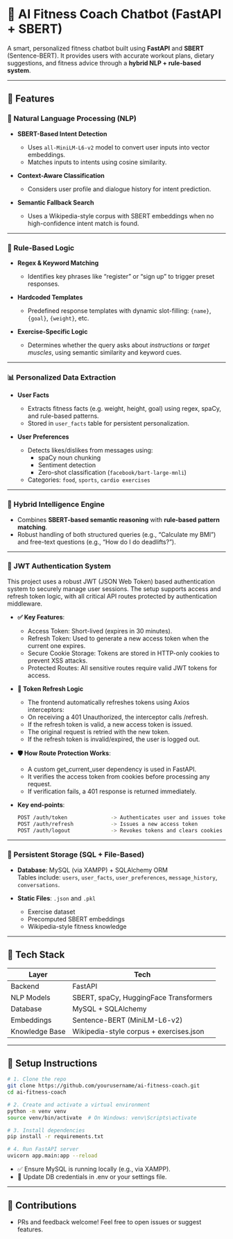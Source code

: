 # 🧠 AI Fitness Coach Chatbot (FastAPI + SBERT)

A smart, personalized fitness chatbot built using **FastAPI** and **SBERT** (Sentence-BERT). It provides users with accurate workout plans, dietary suggestions, and fitness advice through a **hybrid NLP + rule-based system**.

---

## 🚀 Features

### 🧠 Natural Language Processing (NLP)

- **SBERT-Based Intent Detection**
  - Uses `all-MiniLM-L6-v2` model to convert user inputs into vector embeddings.
  - Matches inputs to intents using cosine similarity.

- **Context-Aware Classification**
  - Considers user profile and dialogue history for intent prediction.

- **Semantic Fallback Search**
  - Uses a Wikipedia-style corpus with SBERT embeddings when no high-confidence intent match is found.

---

### 🔧 Rule-Based Logic

- **Regex & Keyword Matching**
  - Identifies key phrases like “register” or “sign up” to trigger preset responses.

- **Hardcoded Templates**
  - Predefined response templates with dynamic slot-filling: `{name}`, `{goal}`, `{weight}`, etc.

- **Exercise-Specific Logic**
  - Determines whether the query asks about *instructions* or *target muscles*, using semantic similarity and keyword cues.

---

### 📊 Personalized Data Extraction

- **User Facts**
  - Extracts fitness facts (e.g. weight, height, goal) using regex, spaCy, and rule-based patterns.
  - Stored in `user_facts` table for persistent personalization.

- **User Preferences**
  - Detects likes/dislikes from messages using:
    - spaCy noun chunking
    - Sentiment detection
    - Zero-shot classification (`facebook/bart-large-mnli`)
  - Categories: `food`, `sports`, `cardio exercises`

---

### 🧠 Hybrid Intelligence Engine

- Combines **SBERT-based semantic reasoning** with **rule-based pattern matching**.
- Robust handling of both structured queries (e.g., “Calculate my BMI”) and free-text questions (e.g., “How do I do deadlifts?”).

---

### 🔐 JWT Authentication System
This project uses a robust JWT (JSON Web Token) based authentication system to securely manage user sessions. The setup supports access and refresh token logic, with all critical API routes protected by authentication middleware.

- **✅ Key Features**:
  - Access Token: Short-lived (expires in 30 minutes).
  - Refresh Token: Used to generate a new access token when the current one expires.
  - Secure Cookie Storage: Tokens are stored in HTTP-only cookies to prevent XSS attacks.
  - Protected Routes: All sensitive routes require valid JWT tokens for access.

- **🔁 Token Refresh Logic**
  - The frontend automatically refreshes tokens using Axios interceptors:
  - On receiving a 401 Unauthorized, the interceptor calls /refresh.
  - If the refresh token is valid, a new access token is issued.
  - The original request is retried with the new token.
  - If the refresh token is invalid/expired, the user is logged out.

- **🛡 How Route Protection Works**:
  - A custom get_current_user dependency is used in FastAPI.
  - It verifies the access token from cookies before processing any request.
  - If verification fails, a 401 response is returned immediately.

- **Key end-points**:
  ```bash
  POST /auth/token              -> Authenticates user and issues tokens
  POST /auth/refresh            -> Issues a new access token
  POST /auth/logout             -> Revokes tokens and clears cookies
---

### 💾 Persistent Storage (SQL + File-Based)

- **Database**: MySQL (via XAMPP) + SQLAlchemy ORM  
  Tables include: `users`, `user_facts`, `user_preferences`, `message_history`, `conversations`.

- **Static Files**: `.json` and `.pkl`  
  - Exercise dataset  
  - Precomputed SBERT embeddings  
  - Wikipedia-style fitness knowledge

---

## 📁 Tech Stack

| Layer        | Tech                                  |
|--------------|---------------------------------------|
| Backend      | FastAPI                               |
| NLP Models   | SBERT, spaCy, HuggingFace Transformers|
| Database     | MySQL + SQLAlchemy                    |
| Embeddings   | Sentence-BERT (MiniLM-L6-v2)          |
| Knowledge Base | Wikipedia-style corpus + exercises.json |

---

## 🧪 Setup Instructions

```bash
# 1. Clone the repo
git clone https://github.com/yourusername/ai-fitness-coach.git
cd ai-fitness-coach

# 2. Create and activate a virtual environment
python -m venv venv
source venv/bin/activate  # On Windows: venv\Scripts\activate

# 3. Install dependencies
pip install -r requirements.txt

# 4. Run FastAPI server
uvicorn app.main:app --reload
```
- ✅ Ensure MySQL is running locally (e.g., via XAMPP).
 - 🔐 Update DB credentials in .env or your settings file.

---

## 🤝 Contributions 
  - PRs and feedback welcome! Feel free to open issues or suggest features.


